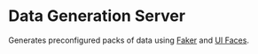 # Data Generation Server

Generates preconfigured packs of data using [Faker](https://github.com/marak/Faker.js/) and [UI Faces](https://uifaces.co/).